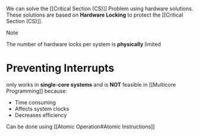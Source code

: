 We can solve the [[Critical Section (CS)]] Problem using hardware solutions. These solutions are based on **Hardware Locking** to protect the [[Critical Section (CS)]]. 

> [!NOTE]
> The number of hardware locks per system is **physically** limited

# Preventing Interrupts
only works in **single-core systems** and is **NOT** feasible in [[Multicore Programming]] because:
- Time consuming
- Affects system clocks
- Decreases efficiency

Can be done using [[Atomic Operation#Atomic Instructions]]